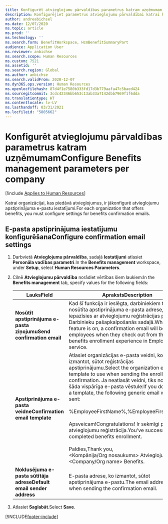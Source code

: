 ```yaml
---
title: Konfigurēt atvieglojumu pārvaldības parametrus katram uzņēmumam
description: Konfigurējiet parametrus atvieglojumu pārvaldībai katrai kompānijai risinājumā Microsoft Dynamics 365 Human Resources.
author: andreabichsel
ms.date: 12/07/2020
ms.topic: article
ms.prod: ''
ms.technology: ''
ms.search.form: BenefitWorkspace, HcmBenefitSummaryPart
audience: Application User
ms.reviewer: anbichse
ms.search.scope: Human Resources
ms.custom: 7521
ms.assetid: ''
ms.search.region: Global
ms.author: anbichse
ms.search.validFrom: 2020-12-07
ms.dyn365.ops.version: Human Resources
ms.openlocfilehash: 87d4f1e7580b333fd17d3b779aafa47c5baed424
ms.sourcegitcommit: 3cdc42346bb653c13ab33a7142dbb7969f1f6dda
ms.translationtype: HT
ms.contentlocale: lv-LV
ms.lasthandoff: 03/31/2021
ms.locfileid: "5805662"
---
```

# <a name="configure-benefits-management-parameters-per-company"></a><span data-ttu-id="e849e-103">Konfigurēt atvieglojumu pārvaldības parametrus katram uzņēmumam</span><span class="sxs-lookup"><span data-stu-id="e849e-103">Configure Benefits management parameters per company</span></span>

[!include [Applies to Human Resources](../includes/applies-to-hr.md)]

<span data-ttu-id="e849e-104">Katrai organizācijai, kas piedāvā atvieglojumus, ir jākonfigurē atvieglojumu apstiprinājuma e-pastu iestatījumi.</span><span class="sxs-lookup"><span data-stu-id="e849e-104">For each organization that offers benefits, you must configure settings for benefits confirmation emails.</span></span>

## <a name="configure-confirmation-email-settings"></a><span data-ttu-id="e849e-105">E-pasta apstiprinājuma iestatījumu konfigurēšana</span><span class="sxs-lookup"><span data-stu-id="e849e-105">Configure confirmation email settings</span></span>

1. <span data-ttu-id="e849e-106">Darbvietā **Atvieglojumu pārvaldība**, sadaļā **Iestatījumi** atlasiet **Personāla vadības parametri**.</span><span class="sxs-lookup"><span data-stu-id="e849e-106">In the **Benefits management** workspace, under **Setup**, select **Human Resources Parameters**.</span></span>

2. <span data-ttu-id="e849e-107">Cilnē **Atvieglojumu pārvaldība** norādiet vērtības šiem laukiem:</span><span class="sxs-lookup"><span data-stu-id="e849e-107">In the **Benefits management** tab, specify values for the following fields:</span></span> 

   | <span data-ttu-id="e849e-108">Lauks</span><span class="sxs-lookup"><span data-stu-id="e849e-108">Field</span></span> | <span data-ttu-id="e849e-109">Apraksts</span><span class="sxs-lookup"><span data-stu-id="e849e-109">Description</span></span> |
   | --- | --- |
   | <span data-ttu-id="e849e-110">**Nosūtīt apstiprinājuma e-pasta ziņojumu**</span><span class="sxs-lookup"><span data-stu-id="e849e-110">**Send confirmation email**</span></span> | <span data-ttu-id="e849e-111">Kad šī funkcija ir ieslēgta, darbiniekiem tiks nosūtīta apstiprinājuma e-pasta adrese, kad viņi iepazīsies ar atvieglojumu reģistrācijas pieredzi Darbinieku pašapkalpošanās sadaļā.</span><span class="sxs-lookup"><span data-stu-id="e849e-111">When this feature is on, a confirmation email will be sent to employees when they check out from the benefits enrollment experience in Employee self-service.</span></span> |
   | <span data-ttu-id="e849e-112">**Apstiprinājuma e-pasta veidne**</span><span class="sxs-lookup"><span data-stu-id="e849e-112">**Confirmation email template**</span></span> | <span data-ttu-id="e849e-113">Atlasiet organizācijas e-pasta veidni, ko izmantot, sūtot reģistrācijas apstiprinājumu.</span><span class="sxs-lookup"><span data-stu-id="e849e-113">Select the organization email template to use when sending the enrollment confirmation.</span></span> <span data-ttu-id="e849e-114">Ja neatlasāt veidni, tiks nosūtīta šāda vispārīga e-pasta vēstule:</span><span class="sxs-lookup"><span data-stu-id="e849e-114">If you don't select a template, the following generic email will be sent:</span></span><br><br><span data-ttu-id="e849e-115">%EmployeeFirstName%,</span><span class="sxs-lookup"><span data-stu-id="e849e-115">%EmployeeFirstName%,</span></span><br><br><span data-ttu-id="e849e-116">Apsveicam!</span><span class="sxs-lookup"><span data-stu-id="e849e-116">Congratulations!</span></span> <span data-ttu-id="e849e-117">Ir sekmīgi pabeigta atvieglojumu reģistrācija.</span><span class="sxs-lookup"><span data-stu-id="e849e-117">You’ve successfully completed benefits enrollment.</span></span><br><br><span data-ttu-id="e849e-118">Paldies,</span><span class="sxs-lookup"><span data-stu-id="e849e-118">Thank you,</span></span><br><span data-ttu-id="e849e-119"><Kompānija/Org nosaukums> Atvieglojumi.</span><span class="sxs-lookup"><span data-stu-id="e849e-119"><Company/Org name> Benefits.</span></span> |
   | <span data-ttu-id="e849e-120">**Noklusējuma e-pasta sūtītāja adrese**</span><span class="sxs-lookup"><span data-stu-id="e849e-120">**Default email sender address**</span></span> | <span data-ttu-id="e849e-121">E-pasta adrese, ko izmantot, sūtot apstiprinājuma e-pastu.</span><span class="sxs-lookup"><span data-stu-id="e849e-121">The email address to use when sending the confirmation email.</span></span> |

3. <span data-ttu-id="e849e-122">Atlasiet **Saglabāt**.</span><span class="sxs-lookup"><span data-stu-id="e849e-122">Select **Save**.</span></span>

[!INCLUDE[footer-include](../includes/footer-banner.md)]